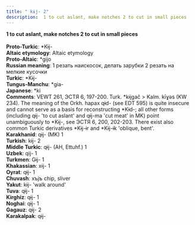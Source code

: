 ```yaml
---
title: " kɨj- 2"
description:  1 to cut aslant, make notches 2 to cut in small pieces
---
```

<strong> 1 to cut aslant, make notches 2 to cut in small pieces</strong><br><br>
<strong>Proto-Turkic</strong>:  *Kɨj-<br>
<strong>Altaic etymology</strong>:  Altaic etymology<br>
<strong> Proto-Altaic</strong>:  *gijo<br>
<strong>Russian meaning</strong>:  1 резать наискосок, делать зарубки 2 резать на мелкие кусочки<br>
<strong>Turkic</strong>:  *Kɨj-<br>
<strong>Tungus-Manchu</strong>:  *gia-<br>
<strong>Japanese</strong>:  *ki<br>
<strong>Comments</strong>:  VEWT 261, ЭСТЯ 6, 197-200. Turk. *kɨjgač > Kalm. kīɣǝs (KW 234). The meaning of the Orkh. hapax qɨd- (see EDT 595) is quite insecure and cannot serve as a basis for reconstructing *Kɨd-; all other forms (including qɨj- 'to cut aslant' and qɨj-ma 'cut meat' in MK) point unambiguously to *Kɨj-, see ЭСТЯ 6, 200, 202-203. There exist also common Turkic derivatives *Kɨj-ɨr and *Kɨj-ɨk 'oblique, bent'.<br>
<strong>Karakhanid</strong>:  qɨj- (MK) 1<br>
<strong>Turkish</strong>:  kɨj- 2<br>
<strong>Middle Turkic</strong>:  qɨj- (AH, Ettuhf.) 1<br>
<strong>Uzbek</strong>:  qij- 1<br>
<strong>Turkmen</strong>:  Gɨj- 1<br>
<strong>Khakassian</strong>:  xɨj- 1<br>
<strong>Oyrat</strong>:  qɨj- 1<br>
<strong>Chuvash</strong>:  xъjъ chip, sliver<br>
<strong>Yakut</strong>:  kɨj- 'walk around'<br>
<strong>Tuva</strong>:  qɨj- 1<br>
<strong>Kirghiz</strong>:  qɨj- 1<br>
<strong>Noghai</strong>:  qɨj- 1<br>
<strong>Gagauz</strong>:  qɨj- 2<br>
<strong>Karakalpak</strong>:  qɨj-<br>


